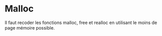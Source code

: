 # Malloc

Il faut recoder les fonctions malloc, free et realloc en utilisant le moins de page mémoire possible.
